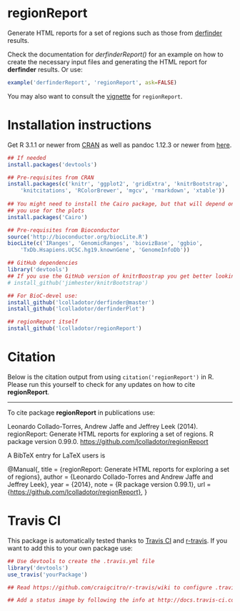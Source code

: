 regionReport
===============

Generate HTML reports for a set of regions such as those from 
[derfinder](https://github.com/lcolladotor/derfinder) results.

Check the documentation for _derfinderReport()_ for an example on how to create 
the necessary input files and generating the HTML report for __derfinder__ 
results. Or use:

```R
example('derfinderReport', 'regionReport', ask=FALSE)
```

You may also want to consult the [vignette](http://lcolladotor.github.io/regionReport/) for `regionReport`.

# Installation instructions

Get R 3.1.1 or newer from [CRAN](http://cran.r-project.org/) as well as pandoc 
1.12.3 or newer from [here](http://johnmacfarlane.net/pandoc/installing.html).

```R
## If needed
install.packages('devtools')

## Pre-requisites from CRAN
install.packages(c('knitr', 'ggplot2', 'gridExtra', 'knitrBootstrap',
    'knitcitations', 'RColorBrewer', 'mgcv', 'rmarkdown', 'xtable'))
    
## You might need to install the Cairo package, but that will depend on the device 
## you use for the plots
install.packages('Cairo')

## Pre-requisites from Bioconductor
source('http://bioconductor.org/biocLite.R')
biocLite(c('IRanges', 'GenomicRanges', 'biovizBase', 'ggbio', 
    'TxDb.Hsapiens.UCSC.hg19.knownGene', 'GenomeInfoDb'))

## GitHub dependencies
library('devtools')
## If you use the GitHub version of knitrBoostrap you get better looking reports
# install_github('jimhester/knitrBootstrap')

## For BioC-devel use:
install_github('lcolladotor/derfinder@master')
install_github('lcolladotor/derfinderPlot')

## regionReport itself
install_github('lcolladotor/regionReport')
```

# Citation

Below is the citation output from using `citation('regionReport')` in R. 
Please run this yourself to check for any updates on how to cite 
__regionReport__.

---

To cite package __regionReport__ in publications use:

Leonardo Collado-Torres, Andrew Jaffe and Jeffrey Leek (2014). regionReport: Generate HTML reports for exploring a set of regions. R package version 0.99.0. https://github.com/lcolladotor/regionReport

A BibTeX entry for LaTeX users is

@Manual{,
    title = {regionReport: Generate HTML reports for exploring a set of regions},
    author = {Leonardo Collado-Torres and Andrew Jaffe and Jeffrey Leek},
    year = {2014},
    note = {R package version 0.99.1},
    url = {https://github.com/lcolladotor/regionReport},
}

# Travis CI

This package is automatically tested thanks to [Travis CI](travis-ci.org) and [r-travis](https://github.com/craigcitro/r-travis). If you want to add this to your own package use:

```R
## Use devtools to create the .travis.yml file
library('devtools')
use_travis('yourPackage')

## Read https://github.com/craigcitro/r-travis/wiki to configure .travis.yml appropriately

## Add a status image by following the info at http://docs.travis-ci.com/user/status-images/
```
